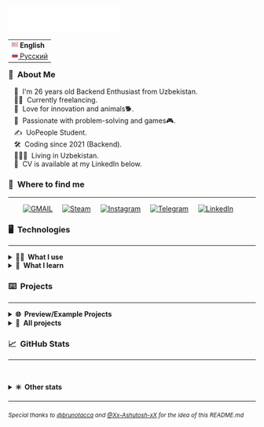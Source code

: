 <img src="images/svg/header_en.svg" alt="">

<table align="right">
 <tr><td><b><img src="images/us_s.png" height="13" alt=""> English</b></td></tr>
 <tr><td><a href="README_ru.md"><img src="images/ru.png" height="13" alt=""> Русский</a></td></tr>
</table>

### 👾 &nbsp;About Me
&nbsp;&nbsp;&nbsp;🧍 &nbsp;I'm 26 years old Backend Enthusiast from Uzbekistan.\
&nbsp;&nbsp;&nbsp;👨‍💻 &nbsp;Currently freelancing. \
&nbsp;&nbsp;&nbsp;🌱 &nbsp;Love for innovation and animals🐕.\
&nbsp;&nbsp;&nbsp;💓 &nbsp;Passionate with problem-solving and games🎮.\
&nbsp;&nbsp;&nbsp;✍️ &nbsp;UoPeople Student.\
&nbsp;&nbsp;&nbsp;🛠️ &nbsp;Coding since 2021 (Backend).\
&nbsp;&nbsp;&nbsp;👨‍👩‍👦 &nbsp;Living in Uzbekistan.\
&nbsp;&nbsp;&nbsp;📄 &nbsp;CV is available at my LinkedIn below.


### 🔗 &nbsp;Where to find me
<hr/>

<p align="center">
	<a href="mailto:mihail999999999@gmail.com?subject=From%20Github"><img src="https://ggwmwgg.github.io/images/svg/gmail.svg" alt="GMAIL"/></a>&nbsp;&nbsp;&nbsp;&nbsp;
	<a href="https://steamcommunity.com/id/ggwm/"><img src="https://ggwmwgg.github.io/images/svg/steam.svg" alt="Steam"/></a>&nbsp;&nbsp;&nbsp;&nbsp;
	<a href="https://www.instagram.com/ggwmwgg/"><img src="https://ggwmwgg.github.io/images/svg/instagram.svg" alt="Instagram"/></a>&nbsp;&nbsp;&nbsp;&nbsp;
	<a href="https://ggwmm.t.me/"><img src="https://ggwmwgg.github.io/images/svg/telegram.svg" alt="Telegram"/></a>&nbsp;&nbsp;&nbsp;&nbsp;
	<a href="https://www.linkedin.com/in/ggwm/"><img src="https://ggwmwgg.github.io/images/svg/linkedin.svg" alt="LinkedIn"/></a>&nbsp;&nbsp;&nbsp;&nbsp;
</p>


### 🖥️ &nbsp;Technologies
<hr/>

<details>
	<summary><b>👨‍💻 &nbsp;What I use</b></summary>
	<br/>
	<img src="https://ggwmwgg.github.io/images/svg/python.svg" alt="Python"/>
	<img src="https://ggwmwgg.github.io/images/svg/c.svg" alt="C"/>
	<img src="https://ggwmwgg.github.io/images/svg/javascript.svg" alt="JavaScript"/>
	<img src="https://ggwmwgg.github.io/images/svg/html5.svg" alt="HTML5"/>
	<img src="https://ggwmwgg.github.io/images/svg/css3.svg" alt="CSS3"/>
	<img src="https://ggwmwgg.github.io/images/svg/json.svg" alt="JSON"/>
	<img src="https://ggwmwgg.github.io/images/svg/markdown.svg" alt="Markdown"/>
    <img src="https://ggwmwgg.github.io/images/svg/jinja.svg" alt="Jinja"/>
	<img src="https://ggwmwgg.github.io/images/svg/shell.svg" alt="Shell"/>
	<img src="https://ggwmwgg.github.io/images/svg/bash.svg" alt="Bash"/>
	<img src="https://ggwmwgg.github.io/images/svg/windows_terminal.svg" alt="Win Terminal"/>
	<br/>
	<br/>
	<img src="https://ggwmwgg.github.io/images/svg/mysql.svg" alt="MySQL"/>
	<img src="https://ggwmwgg.github.io/images/svg/sqlite.svg" alt="SQLite"/>
	<img src="https://ggwmwgg.github.io/images/svg/postgresql.svg" alt="PostgreSQL"/>
	<img src="https://ggwmwgg.github.io/images/svg/redis.svg" alt="redis"/>
	<img src="https://ggwmwgg.github.io/images/svg/rabbitmq.svg" alt="RabbitMQ"/>
	<br/>
	<br/>
	<img src="https://ggwmwgg.github.io/images/svg/django.svg" alt="Django"/>
	<img src="https://ggwmwgg.github.io/images/svg/flask.svg" alt="Flask"/>
    <img src="https://ggwmwgg.github.io/images/svg/drf.svg" alt="DRF"/>
	<img src="https://ggwmwgg.github.io/images/svg/asyncio.svg" alt="asyncio"/>
	<img src="https://ggwmwgg.github.io/images/svg/aiohttp.svg" alt="aiohttp"/>
	<img src="https://ggwmwgg.github.io/images/svg/aiogram.svg" alt="aiogram"/>
	<img src="https://ggwmwgg.github.io/images/svg/sqlalchemy.svg" alt="SQLAlchemy"/>
	<img src="https://ggwmwgg.github.io/images/svg/tortoise.svg" alt="Tortoise"/>
	<img src="https://ggwmwgg.github.io/images/svg/selenium.svg" alt="Selenium"/>
	<img src="https://ggwmwgg.github.io/images/svg/pandas.svg" alt="Pandas"/>
	<img src="https://ggwmwgg.github.io/images/svg/numpy.svg" alt="NumPy"/>	
    <img src="https://ggwmwgg.github.io/images/svg/jquery.svg" alt="JQuery"/>
	<img src="https://ggwmwgg.github.io/images/svg/bootstrap.svg" alt="Bootstrap"/>
	<br/>
	<br/>
	<img src="https://ggwmwgg.github.io/images/svg/docker.svg" alt="Docker"/>
	<img src="https://ggwmwgg.github.io/images/svg/git.svg" alt="Git"/>
	<img src="https://ggwmwgg.github.io/images/svg/github.svg" alt="Github"/>
	<img src="https://ggwmwgg.github.io/images/svg/heroku.svg" alt="Heroku"/>
    <img src="https://ggwmwgg.github.io/images/svg/apache.svg" alt="Apache"/>
    <img src="https://ggwmwgg.github.io/images/svg/nginx.svg" alt="NGINX"/>
    <img src="https://ggwmwgg.github.io/images/svg/jenkins.svg" alt="Jenkins"/>
    <img src="https://ggwmwgg.github.io/images/svg/gitlab_ci.svg" alt="Gitlab CI"/>
    <img src="https://ggwmwgg.github.io/images/svg/github_actions.svg" alt="Github Actions"/>
    <img src="https://ggwmwgg.github.io/images/svg/twilio.svg" alt="Twilio"/>
	<img src="https://ggwmwgg.github.io/images/svg/binance.svg" alt="Binance"/>
	<br/>
	<br/>
	<img src="https://ggwmwgg.github.io/images/svg/windows.svg" alt="Windows"/>
	<img src="https://ggwmwgg.github.io/images/svg/linux.svg" alt="Linux"/>
	<img src="https://ggwmwgg.github.io/images/svg/alp_linux.svg" alt="Alpine Linux"/>
	<img src="https://ggwmwgg.github.io/images/svg/vsc.svg" alt="Visual Studio Code"/>
	<img src="https://ggwmwgg.github.io/images/svg/pycharm.svg" alt="PyCharm"/>
	<img src="https://ggwmwgg.github.io/images/svg/notepad.svg" alt="Notepad++"/>
	<img src="https://ggwmwgg.github.io/images/svg/google_chrome.svg" alt="Google Chrome"/>
	<img src="https://ggwmwgg.github.io/images/svg/opera.svg" alt="Opera"/>
	<img src="https://ggwmwgg.github.io/images/svg/brave.svg" alt="Brave"/>
	<img src="https://ggwmwgg.github.io/images/svg/ms_excel.svg" alt="MS Excel"/>
	<br/>
	<br/>
	<br/>
</details>

<details>
	<summary><b>🧠 &nbsp;What I learn</b></summary>
	<br/>
	<img src="https://ggwmwgg.github.io/images/svg/typescript.svg" alt="TypeScript"/>
	<img src="https://ggwmwgg.github.io/images/svg/powershell.svg" alt="PowerShell"/>
	<br/>
	<br/>
	<img src="https://ggwmwgg.github.io/images/svg/oracle.svg" alt="Oracle"/>
	<img src="https://ggwmwgg.github.io/images/svg/mongodb.svg" alt="MongoDB"/>
    <img src="https://ggwmwgg.github.io/images/svg/mariadb.svg" alt="MariaDB"/>
	<br/>
	<br/>
    <img src="https://ggwmwgg.github.io/images/svg/socket_io.svg" alt="Socket.io"/>
    <img src="https://ggwmwgg.github.io/images/svg/nodejs.svg" alt="Node.js"/>
    <img src="https://ggwmwgg.github.io/images/svg/npm.svg" alt="NPM"/>
	<img src="https://ggwmwgg.github.io/images/svg/react.svg" alt="React"/>
	<img src="https://ggwmwgg.github.io/images/svg/material.svg" alt="Material-UI"/>
	<img src="https://ggwmwgg.github.io/images/svg/angularjs.svg" alt="AngularJS"/>
	<img src="https://ggwmwgg.github.io/images/svg/tensorflow.svg" alt="Tensorflow"/>
    <img src="https://ggwmwgg.github.io/images/svg/scikit.svg" alt="scikit-learn"/>
    <img src="https://ggwmwgg.github.io/images/svg/keras.svg" alt="Keras"/>
    <img src="https://ggwmwgg.github.io/images/svg/pytorch.svg" alt="PyTorch"/>
    <img src="https://ggwmwgg.github.io/images/svg/matplotlib.svg" alt="Matplotlib"/>
    <img src="https://ggwmwgg.github.io/images/svg/plotly.svg" alt="Plotly"/>
	<br/>
	<br/>
    <img src="https://ggwmwgg.github.io/images/svg/firebase.svg" alt="Firebase"/>
	<img src="https://ggwmwgg.github.io/images/svg/kafka.svg" alt="Kafka"/>
    <img src="https://ggwmwgg.github.io/images/svg/rails.svg" alt="Rails"/>
	<img src="https://ggwmwgg.github.io/images/svg/kubernetes.svg" alt="Kubernetes"/>
    <img src="https://ggwmwgg.github.io/images/svg/travis_ci.svg" alt="Travis CI"/>
    <img src="https://ggwmwgg.github.io/images/svg/airflow.svg" alt="Airflow"/>
	<img src="https://ggwmwgg.github.io/images/svg/gitlab.svg" alt="Gitlab"/>
	<img src="https://ggwmwgg.github.io/images/svg/amazon_aws.svg" alt="Amazon AWS"/>
	<img src="https://ggwmwgg.github.io/images/svg/google_cloud.svg" alt="Google Cloud"/>
	<img src="https://ggwmwgg.github.io/images/svg/ms_azure.svg" alt="Microsoft Azure"/>
	<img src="https://ggwmwgg.github.io/images/svg/cloudflare.svg" alt="Cloudflare"/>
	<br/>
	<br/>
    <img src="https://ggwmwgg.github.io/images/svg/sublime.svg" alt="Sublime Text Editor"/>
	<br/>
    <br/>
	<br/>
</details>

### ⌨️ &nbsp;Projects
<hr/>
<details>
	<summary><b>🌐 &nbsp;Preview/Example Projects</b></summary>
	<br/>
    <blockquote>Projects where most technologies were used.</blockquote>
    <ul>
        <li><a href="https://github.com/ggwmwgg/cs50web/tree/main/wiki" target="_blank">Wiki (Django/PostgreSQL/HTML5/Bootstrap5/Docker/Tests/Markdown)</a></li>
        <li><a href="https://github.com/ggwmwgg/cs50web/tree/main/commerce" target="_blank">Commerce (Django/PostgreSQL/HTML5/Bootstrap5/Docker/Tests)</a></li>
        <li><a href="https://github.com/ggwmwgg/cs50web/tree/main/mail" target="_blank">Mail (Django/PostgreSQL/JavaScript/HTML5/Bootstrap5/Docker/Tests)</a></li>
        <li><a href="https://github.com/ggwmwgg/cs50web/tree/main/twitter" target="_blank">Twitter (Django/PostgreSQL/JavaScript/HTML5/Bootstrap5/Docker/Tests)</a></li>
        <li><a href="https://github.com/ggwmwgg/tg_seller_crypto" target="_blank">Telegram AutoSeller bot Example (Aiogram/PostgreSQL/Tortoise/Bitcoinlib/Redis/Docker)</a></li>
        <li><a href="https://github.com/ggwmwgg/algo_macd" target="_blank">Binance Algo Trading Bot (MACD) (Python/Binance/TALib/Pandas)</a></li>
        <li><a href="https://github.com/ggwmwgg/cs50/tree/main/FLSK_Birthdays" target="_blank">Birthdays (Flast/SQL/HTML5/CSS3)</a></li>
    </ul>
</details>
<details>
	<summary><b>💾 &nbsp;All projects</b></summary>
    <ul style="list-style-type: none">
		<li>
			<details>
				<summary><b>JetBrains Courses Projects</b></summary>
				<blockquote>Projects from my JetBrains Academy (HyperSkill) courses</blockquote>
					<ul>
						<li><a href="https://github.com/ggwmwgg/jb" target="_blank">Main Repo (more course info here)</a></li>
						<li><a href="https://github.com/ggwmwgg/jb/tree/main/TicTacToe_HS" target="_blank">Simple Tic Tac Toe (Python/BS4/requests)</a></li>
						<li><a href="https://github.com/ggwmwgg/jb/tree/main/Scraper_HS" target="_blank">Web Scraper (Python/BS4/requests)</a></li>
                        <li><a href="https://github.com/ggwmwgg/jb/tree/main/Arithmetic_HS" target="_blank">Arithmetic Exam Application (Python)</a></li>
						<li><a href="https://github.com/ggwmwgg/jb/tree/main/Easyrider_HS" target="_blank">Easy Rider Bus Company (Python/JSON)</a></li>
						<li><a href="https://github.com/ggwmwgg/jb/tree/main/Flashcards_HS" target="_blank">Flashcards (Python/JSON/csv)</a></li>
                        <li><a href="https://github.com/ggwmwgg/jb/tree/main/Calculator_HS" target="_blank">Smart Calculator (Python)</a></li>
						<li><a href="https://github.com/ggwmwgg/jb/tree/main/Zookeeper_HS" target="_blank">Zookeeper (Python)</a></li>
						<li><a href="https://github.com/ggwmwgg/jb/tree/main/SCB_HS" target="_blank">Simple Chatty Bot (Python)</a></li>
                        <li><a href="https://github.com/ggwmwgg/jb/tree/main/Simple_Banking_System_HS" target="_blank">Simple Banking System (Python/sqlite3)</a></li>
                        <li><a href="https://github.com/ggwmwgg/jb/tree/main/Food_Blog_Backend_HS" target="_blank">Food Blog (Python/sqlite3/argparse)</a></li>
						<li><a href="https://github.com/ggwmwgg/jb/tree/main/Calculator_for_Investors_HS" target="_blank">Calculator for Investors (Python/SQLAlchemy/csv)</a></li>
						<li><a href="https://github.com/ggwmwgg/jb/tree/main/TO_DO_List_HS" target="_blank">TO DO List (Python/SQLAlchemy)</a></li>
                        <li><a href="https://github.com/ggwmwgg/jb/tree/main/Coffee_Machine_JS" target="_blank">Coffee Machine (JavaScript)</a></li>
						<li><a href="https://github.com/ggwmwgg/jb/tree/main/Hangman_JS" target="_blank">Hangman (JavaScript)</a></li>
						<li><a href="https://github.com/ggwmwgg/jb/tree/main/Simple_Currency_Converter_JS" target="_blank">Simple Currency Converter (JavaScript)</a></li>
                        <li><a href="https://github.com/ggwmwgg/jb/tree/main/Zookeeper_JS" target="_blank">Zookeeper (JavaScript)</a></li>
					</ul>
			</details>
		</li>
		<li>
			<details>
				<summary><b>CS50 Course Projects</b></summary>
				<blockquote>Projects from my CS50 (HarvardX) course</blockquote>
				<ul>
                    <li><a href="https://github.com/ggwmwgg/cs50/" target="_blank">Main Repo (more course info here)</a></li>
					<li><a href="https://github.com/ggwmwgg/cs50/tree/main/C_Cash" target="_blank">Cash (C)</a></li>
					<li><a href="https://github.com/ggwmwgg/cs50/tree/main/C_Mario" target="_blank">Mario (C)</a></li>
					<li><a href="https://github.com/ggwmwgg/cs50/tree/main/C_Readability" target="_blank">Readability (C)</a></li>
					<li><a href="https://github.com/ggwmwgg/cs50/tree/main/C_Caesar" target="_blank">Caesar (C)</a></li>
					<li><a href="https://github.com/ggwmwgg/cs50/tree/main/C_Scrabble" target="_blank">Scrabble (C)</a></li>
					<li><a href="https://github.com/ggwmwgg/cs50/tree/main/C_Plurality" target="_blank">Plurality (C)</a></li>
					<li><a href="https://github.com/ggwmwgg/cs50/tree/main/C_Runoff" target="_blank">Runoff (C)</a></li>
					<li><a href="https://github.com/ggwmwgg/cs50/tree/main/C_Recover" target="_blank">Recover (C)</a></li>
					<li><a href="https://github.com/ggwmwgg/cs50/tree/main/C_Filter" target="_blank">Filter (C)</a></li>
                    <li><a href="https://github.com/ggwmwgg/cs50/tree/main/C_Volume" target="_blank">Volume (C)</a></li>
					<li><a href="https://github.com/ggwmwgg/cs50/tree/main/C_Speller" target="_blank">Speller (C)</a></li>
					<li><a href="https://github.com/ggwmwgg/cs50/tree/main/C_Inheritance" target="_blank">Inheritance (C)</a></li>
					<li><a href="https://github.com/ggwmwgg/cs50/tree/main/Py_Cash" target="_blank">Cash (Python)</a></li>
					<li><a href="https://github.com/ggwmwgg/cs50/tree/main/Py_Readability" target="_blank">Readability (Python)</a></li>
					<li><a href="https://github.com/ggwmwgg/cs50/tree/main/Py_Mario" target="_blank">Mario (Python)</a></li>
					<li><a href="https://github.com/ggwmwgg/cs50/tree/main/Py_DNA" target="_blank">DNA (Python/csv)</a></li>
					<li><a href="https://github.com/ggwmwgg/cs50/tree/main/Py_WorldCup" target="_blank">World Cup (Python/csv)</a></li>
					<li><a href="https://github.com/ggwmwgg/cs50/tree/main/SQL_Movies" target="_blank">Movies (SQL)</a></li>
                    <li><a href="https://github.com/ggwmwgg/cs50/tree/main/HCJs_Trivia" target="_blank">Trivia (HTML5/CSS3/JavScript)</a></li>
					<li><a href="https://github.com/ggwmwgg/cs50/tree/main/FLSK_Finance" target="_blank">Finance (Flask/HTML5/CSS3/sqlite3)</a></li>
					<li><a href="https://github.com/ggwmwgg/cs50/tree/main/FLSK_Birthdays" target="_blank">Birthdays (Flask/HTML5/CSS3/sqlite3)</a></li>
				</ul>
			</details>
		</li>
		<li>
			<details>
				<summary><b>CS50W Course Projects</b></summary>
				<blockquote>Projects from my CS50 Web Development (HarvardX) course</blockquote>
					<ul>
                        <li><a href="https://github.com/ggwmwgg/cs50web" target="_blank">Main Repo (more course info here)</a></li>
						<li><a href="https://github.com/ggwmwgg/cs50web/tree/main/google" target="_blank">Google Search (HTML5/CSS3/Bootstrap5)</a></li>
                        <li><a href="https://github.com/ggwmwgg/cs50web/tree/main/wiki" target="_blank">Wiki (Django/PostgreSQL/HTML5/Bootstrap5/Docker/Tests/Markdown)</a></li>
                        <li><a href="https://github.com/ggwmwgg/cs50web/tree/main/commerce" target="_blank">Commerce (Django/PostgreSQL/HTML5/Bootstrap5/Docker/Tests)</a></li>
                        <li><a href="https://github.com/ggwmwgg/cs50web/tree/main/mail" target="_blank">Mail (Django/PostgreSQL/JavaScript/HTML5/Bootstrap5/Docker/Tests)</a></li>
                        <li><a href="https://github.com/ggwmwgg/cs50web/tree/main/twitter" target="_blank">Twitter (Django/PostgreSQL/JavaScript/HTML5/Bootstrap5/Docker/Tests)</a></li>
						<li><a href="#" target="_blank">Portfolio (TO DO)</a></li>
					</ul>
			</details>
		</li>
		<li>
			<details>
				<summary><b>Other</b></summary>
				<blockquote>Other projects</blockquote>
				<ul>
                    <li><a href="https://github.com/ggwmwgg/tgbot/tree/cafe_bot" target="_blank">Telegram Bot Example (Aiogram/SQLAlchemy/Gino/Twilio)</a></li>
                    <li><a href="https://github.com/ggwmwgg/tgbot" target="_blank">Telegram Bot Template (Aiogram)</a></li>
                    <li><a href="https://github.com/ggwmwgg/algo_macd" target="_blank">Binance Algo Trading Bot (MACD) (Python/Binance/TALib/Pandas)</a></li>
				    <li><a href="https://github.com/ggwmwgg/algo_tema" target="_blank">Binance TEMA Signal Bot</a></li>
                </ul>
			</details>
		</li>
	</ul>
</details>

### 📈 &nbsp;GitHub Stats
<hr/>
<p align="center">
	<img height="137px" src="https://github-readme-stats.vercel.app/api?username=ggwmwgg&bg_color=00000000&hide_title=true&hide_border=true&show_icons=true&include_all_commits=true&count_private=true&line_height=21&theme=tokyonight" alt=""/>
</p>
<details>
	<summary><b>✳️ &nbsp;Other stats</b></summary>
	<br/>
	<p align="center">
		<img height="137px" src="https://streak-stats.demolab.com?user=ggwmwgg&theme=tokyonight&hide_border=true&background=DD272700" alt=""/>
		<img height="137px" src="https://github-readme-stats.vercel.app/api/top-langs/?username=ggwmwgg&bg_color=00000000&hide=html,css&hide_title=false&hide_border=true&layout=compact&langs_count=8&theme=tokyonight" alt=""/>
	</p>
</details>

<hr/>

<p>
    <img align="right" src="https://komarev.com/ghpvc/?username=ggwmwgg&style=flat-square" alt=""/>
	<sub><i>Special thanks to <a href="https://github.com/brunotacca">@brunotacca</a> and <a href="https://github.com/Xx-Ashutosh-xX">@Xx-Ashutosh-xX</a> for the idea of this README.md</i></sub>
</p>

